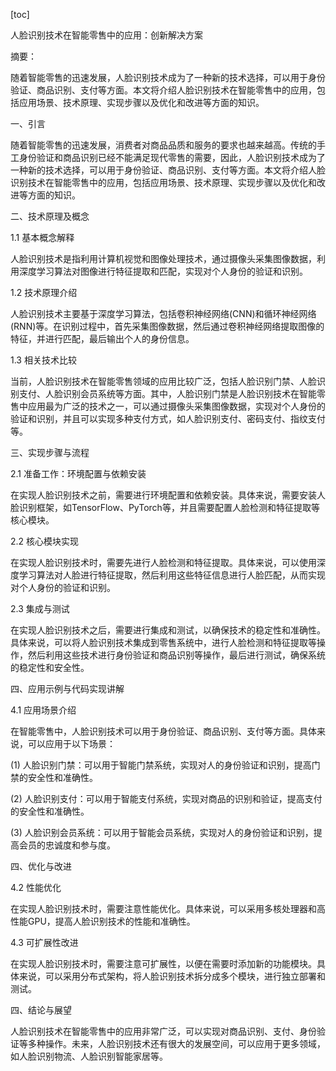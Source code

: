 
[toc]                    
                
                
人脸识别技术在智能零售中的应用：创新解决方案

摘要：

随着智能零售的迅速发展，人脸识别技术成为了一种新的技术选择，可以用于身份验证、商品识别、支付等方面。本文将介绍人脸识别技术在智能零售中的应用，包括应用场景、技术原理、实现步骤以及优化和改进等方面的知识。

一、引言

随着智能零售的迅速发展，消费者对商品品质和服务的要求也越来越高。传统的手工身份验证和商品识别已经不能满足现代零售的需要，因此，人脸识别技术成为了一种新的技术选择，可以用于身份验证、商品识别、支付等方面。本文将介绍人脸识别技术在智能零售中的应用，包括应用场景、技术原理、实现步骤以及优化和改进等方面的知识。

二、技术原理及概念

1.1 基本概念解释

人脸识别技术是指利用计算机视觉和图像处理技术，通过摄像头采集图像数据，利用深度学习算法对图像进行特征提取和匹配，实现对个人身份的验证和识别。

1.2 技术原理介绍

人脸识别技术主要基于深度学习算法，包括卷积神经网络(CNN)和循环神经网络(RNN)等。在识别过程中，首先采集图像数据，然后通过卷积神经网络提取图像的特征，并进行匹配，最后输出个人的身份信息。

1.3 相关技术比较

当前，人脸识别技术在智能零售领域的应用比较广泛，包括人脸识别门禁、人脸识别支付、人脸识别会员系统等方面。其中，人脸识别门禁是人脸识别技术在智能零售中应用最为广泛的技术之一，可以通过摄像头采集图像数据，实现对个人身份的验证和识别，并且可以实现多种支付方式，如人脸识别支付、密码支付、指纹支付等。

三、实现步骤与流程

2.1 准备工作：环境配置与依赖安装

在实现人脸识别技术之前，需要进行环境配置和依赖安装。具体来说，需要安装人脸识别框架，如TensorFlow、PyTorch等，并且需要配置人脸检测和特征提取等核心模块。

2.2 核心模块实现

在实现人脸识别技术时，需要先进行人脸检测和特征提取。具体来说，可以使用深度学习算法对人脸进行特征提取，然后利用这些特征信息进行人脸匹配，从而实现对个人身份的验证和识别。

2.3 集成与测试

在实现人脸识别技术之后，需要进行集成和测试，以确保技术的稳定性和准确性。具体来说，可以将人脸识别技术集成到零售系统中，进行人脸检测和特征提取等操作，然后利用这些技术进行身份验证和商品识别等操作，最后进行测试，确保系统的稳定性和安全性。

四、应用示例与代码实现讲解

4.1 应用场景介绍

在智能零售中，人脸识别技术可以用于身份验证、商品识别、支付等方面。具体来说，可以应用于以下场景：

(1) 人脸识别门禁：可以用于智能门禁系统，实现对人的身份验证和识别，提高门禁的安全性和准确性。

(2) 人脸识别支付：可以用于智能支付系统，实现对商品的识别和验证，提高支付的安全性和准确性。

(3) 人脸识别会员系统：可以用于智能会员系统，实现对人的身份验证和识别，提高会员的忠诚度和参与度。

四、优化与改进

4.2 性能优化

在实现人脸识别技术时，需要注意性能优化。具体来说，可以采用多核处理器和高性能GPU，提高人脸识别技术的性能和准确性。

4.3 可扩展性改进

在实现人脸识别技术时，需要注意可扩展性，以便在需要时添加新的功能模块。具体来说，可以采用分布式架构，将人脸识别技术拆分成多个模块，进行独立部署和测试。

四、结论与展望

人脸识别技术在智能零售中的应用非常广泛，可以实现对商品识别、支付、身份验证等多种操作。未来，人脸识别技术还有很大的发展空间，可以应用于更多领域，如人脸识别物流、人脸识别智能家居等。

